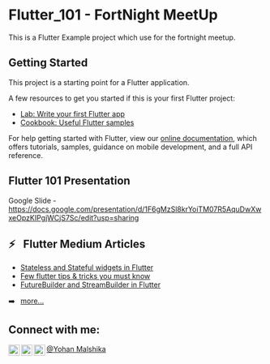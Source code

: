# Flutter_101 - FortNight MeetUp

This is a Flutter Example project which use for the fortnight meetup.

## Getting Started

This project is a starting point for a Flutter application.

A few resources to get you started if this is your first Flutter project:

- [Lab: Write your first Flutter app](https://flutter.dev/docs/get-started/codelab)
- [Cookbook: Useful Flutter samples](https://flutter.dev/docs/cookbook)

For help getting started with Flutter, view our
[online documentation](https://flutter.dev/docs), which offers tutorials,
samples, guidance on mobile development, and a full API reference.

## Flutter 101 Presentation

Google Slide - https://docs.google.com/presentation/d/1F6gMzSl8krYoiTM07R5AquDwXwxeOpzKIPgjWCjS7Sc/edit?usp=sharing

## ⚡ &ensp;Flutter Medium Articles 

<!-- MEDIUM:START -->
- [Stateless and Stateful widgets in Flutter](https://malshikay.medium.com/stateless-and-stateful-widgets-in-flutter-1b64617c25e2)
- [Few flutter tips & tricks you must know](https://malshikay.medium.com/few-flutter-tips-tricks-you-must-know-6fef26772d5f)
- [FutureBuilder and StreamBuilder in Flutter](https://malshikay.medium.com/futurebuilder-and-streambuilder-in-flutter-e00710c7b529)
<!-- MEDIUM:END -->

➡️ &ensp;[more...](https://malshikay.medium.com/)

## Connect with me:

[<img align="left" alt="Yohan Malshika | Twitter" width="22px" src="https://cdn.jsdelivr.net/npm/simple-icons@v3/icons/twitter.svg" />][twitter]
[<img align="left" alt="Yohan Malshika | LinkedIn" width="22px" src="https://cdn.jsdelivr.net/npm/simple-icons@v3/icons/linkedin.svg" />][linkedin]
[<img align="left" alt="Yohan Malshika | Instagram" width="22px" src="https://cdn.jsdelivr.net/npm/simple-icons@v3/icons/instagram.svg" />][instagram]
[@Yohan Malshika](https://yohanym95.github.io/)

[twitter]: https://twitter.com/intent/follow?original_referer=https%3A%2F%2Fgithub.com%2FJohannesMilke&screen_name=JohannesMilke
[linkedin]: https://linkedin.com/in/malshikay
[github]: https://github.com/yohanym95
[instagram]: https://www.instagram.com/
[uni]: https://www.sab.ac.lk/
